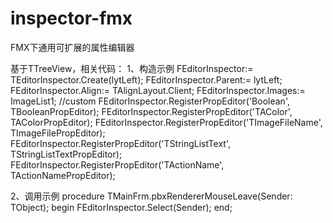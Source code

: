 # inspector-fmx
FMX下通用可扩展的属性编辑器

基于TTreeView，相关代码：
1、构造示例
  FEditorInspector:= TEditorInspector.Create(lytLeft);
  FEditorInspector.Parent:= lytLeft;
  FEditorInspector.Align:= TAlignLayout.Client;
  FEditorInspector.Images:= ImageList1;
  //custom
  FEditorInspector.RegisterPropEditor('Boolean', TBooleanPropEditor);
  FEditorInspector.RegisterPropEditor('TAColor', TAColorPropEditor);
  FEditorInspector.RegisterPropEditor('TImageFileName', TImageFilePropEditor);
  FEditorInspector.RegisterPropEditor('TStringListText', TStringListTextPropEditor);
  FEditorInspector.RegisterPropEditor('TActionName', TActionNamePropEditor);
  
2、调用示例
procedure TMainFrm.pbxRendererMouseLeave(Sender: TObject);
begin
  FEditorInspector.Select(Sender);
end;
